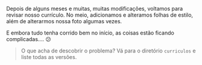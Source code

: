 Depois de alguns meses e muitas, muitas modificações, voltamos para revisar nosso currículo. No meio, adicionamos e alteramos folhas de estilo, além de alterarmos nossa foto algumas vezes.

E embora tudo tenha corrido bem no início, as coisas estão ficando complicadas.... :confused:

> O que acha de descobrir o problema? Vá para o diretório `curriculos` e liste todas as versões.

